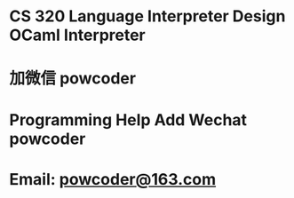 # CS 320 Language Interpreter Design OCaml Interpreter 
# 加微信 powcoder

# Programming Help Add Wechat powcoder

# Email: powcoder@163.com

